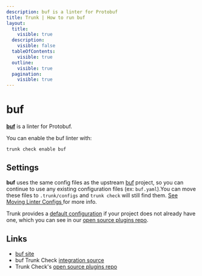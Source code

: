 ```yaml
---
description: buf is a linter for Protobuf
title: Trunk | How to run buf
layout:
  title:
    visible: true
  description:
    visible: false
  tableOfContents:
    visible: true
  outline:
    visible: true
  pagination:
    visible: true
---
```


# buf

[**buf**](https://github.com/bufbuild/buf#readme) is a linter for Protobuf.

You can enable the buf linter with:

```shell
trunk check enable buf
```

## Settings

**buf** uses the same config files as the
upstream [buf](https://github.com/bufbuild/buf#readme) project, so you can continue to use any
existing configuration files (ex: `buf.yaml`).You can move these files to `.trunk/configs` and `trunk check` will still find them. [See Moving Linter Configs ](..#moving-linter-configs) for more info.

Trunk provides a [default configuration](https://github.com/trunk-io/plugins/tree/main/linters/buf) if your project does not already have one,
which you can see in our [open source plugins repo]().



## Links

* [buf site](https://github.com/bufbuild/buf#readme)
* buf Trunk Check [integration source](https://github.com/trunk-io/plugins/tree/main/linters/buf)
* Trunk Check's [open source plugins repo](https://github.com/trunk-io/plugins/tree/main)
